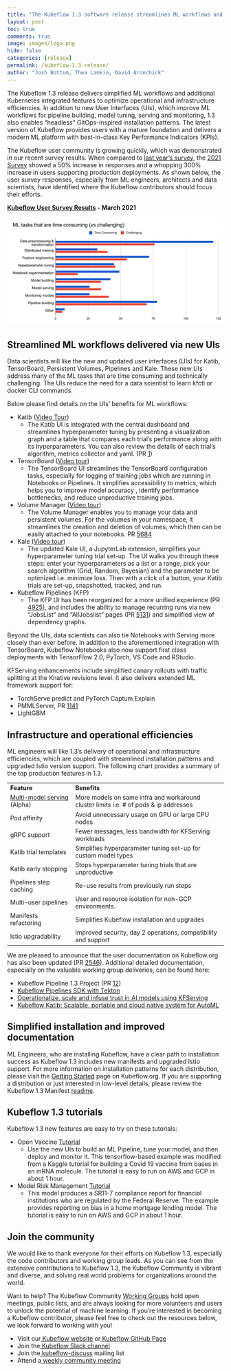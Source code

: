 ```yaml
---
title: "The Kubeflow 1.3 software release streamlines ML workflows and simplifies ML platform operations"
layout: post
toc: true
comments: true
image: images/logo.png
hide: false
categories: [release]
permalink: /kubeflow-1.3-release/
author: "Josh Bottum, Thea Lamkin, David Aronchick"
---
```


The Kubeflow 1.3 release delivers simplified ML workflows and additional Kubernetes integrated features to optimize operational and infrastructure efficiencies. 
In addition to new User Interfaces (UIs), which improve ML workflows for pipeline building, model tuning, serving and monitoring, 1.3 also enables “headless” GitOps-inspired installation patterns.
The latest version of Kubeflow provides users with a mature foundation and delivers a modern ML platform with best-in-class Key Performance Indicators (KPIs).

The Kubeflow user community is growing quickly, which was demonstrated in our recent survey results.  When compared to [last year’s survey](https://www.youtube.com/watch?v=4228OEenuGc), the [2021 Survey](https://blog.kubeflow.org/kubeflow-continues-to-move-to-production) showed a 50% increase in responses and a whopping 300% increase in users supporting production deployments.   As shown below, the user survey responses, especially from ML engineers, architects and data scientists, have identified where the Kubeflow contributors should focus their efforts.

**[Kubeflow User Survey Results](https://blog.kubeflow.org/kubeflow-continues-to-move-to-production#using-kubeflow-goes-beyond-just-training) - March 2021**

![survey_results](/images/2021-04-13-kubeflow-1.3/image1.png)

## Streamlined ML workflows delivered via new UIs

Data scientists will like the new and updated user interfaces (UIs) for Katib, TensorBoard, Persistent Volumes, Pipelines and Kale. These new UIs address many of the ML tasks that are time consuming and technically challenging. The UIs reduce the need for a data scientist to learn kfctl or docker CLI commands.   

Below please find details on the UIs’ benefits for ML workflows:

*   Katib ([Video Tour](https://www.youtube.com/watch?v=VDINH5WkBhA))
    *   The Katib UI is integrated with the central dashboard and streamlines hyperparameter tuning by presenting a visualization graph and a table that compares each trial’s performance along with its hyperparameters. You can also review the details of each trial’s algorithm, metrics collector and yaml. (PR [1](https://github.com/kubeflow/katib/projects/1))
*   TensorBoard ([Video tour](https://www.youtube.com/watch?v=eMDF2Bk8YRY))
    *   The TensorBoard UI streamlines the TensorBoard configuration tasks, especially for logging of training jobs which are running in Notebooks or Pipelines. It simplifies accessibility to metrics, which helps you to improve model accuracy , identify performance bottlenecks, and reduce unproductive training jobs. 
*   Volume Manager ([Video tour](https://www.youtube.com/watch?v=jU2DtSWahdA))
    *   The Volume Manager enables you to manage your data and persistent volumes. For the volumes in your namespace, it streamlines the creation and deletion of volumes, which then can be easily attached to your notebooks. PR [5684](https://github.com/kubeflow/kubeflow/pull/5684) 
*   Kale ([Video tour](https://www.youtube.com/watch?v=ANBkUySirGg))
    *   The updated Kale UI, a JupyterLab extension, simplifies your hyperparameter tuning trial set-up. The UI walks you through these steps: enter your hyperparameters as a list or a range, pick your search algorithm (Grid, Random, Bayesian) and the parameter to be optimized i.e. minimize loss. Then with a click of a button, your Katib trials are set-up, snapshotted, tracked, and run.
*   Kubeflow Pipelines (KFP)
    *   The KFP UI has been reorganized for a more unified experience (PR [4925](https://github.com/kubeflow/pipelines/pull/4925)), and includes the ability to manage recurring runs via new “JobsList” and “AllJobslist” pages (PR [5131](https://github.com/kubeflow/pipelines/pull/5131)) and simplified view of dependency graphs.

Beyond the UIs, data scientists can also tie Notebooks with Serving more closely than ever before. In addition to the aforementioned integration with TensorBoard, Kubeflow Notebooks also now support first class deployments with TensorFlow 2.0, PyTorch, VS Code and RStudio.

KFServing enhancements include simplified canary rollouts with traffic splitting at the Knative revisions level. It also delivers extended ML framework support for:

*   TorchServe predict and PyTorch Captum Explain 
*   PMMLServer, PR [1141](https://github.com/kubeflow/kfserving/pull/1141)
*   LightGBM 

## Infrastructure and operational efficiencies

ML engineers will like 1.3’s delivery of operational and infrastructure efficiencies, which are coupled with streamlined installation patterns and upgraded Istio version support. The following chart provides a summary of the top production features in 1.3.  

<table>
  <tr>
   <td><strong>Feature</strong>
   </td>
   <td><strong>Benefits</strong>
   </td>
  </tr>
  <tr>
   <td><a href="https://github.com/yuzliu/kfserving/blob/master/docs/MULTIMODELSERVING_GUIDE.md">Multi-model serving</a> (Alpha)
   </td>
   <td>More models on same infra and workaround cluster limits        i.e. # of pods & ip addresses
   </td>
  </tr>
  <tr>
   <td>Pod affinity
   </td>
   <td>Avoid unnecessary usage on GPU or large CPU nodes
   </td>
  </tr>
  <tr>
   <td>gRPC support 
   </td>
   <td>Fewer messages, less bandwidth for KFServing workloads
   </td>
  </tr>
  <tr>
   <td>Katib trial templates
   </td>
   <td>Simplifies hyperparameter tuning set-up for custom model types
   </td>
  </tr>
  <tr>
   <td>Katib early stopping
   </td>
   <td>Stops hyperparameter tuning trials that are unproductive 
   </td>
  </tr>
  <tr>
   <td>Pipelines step caching
   </td>
   <td>Re-use results from previously run steps
   </td>
  </tr>
  <tr>
   <td>Multi-user pipelines
   </td>
   <td>User and resource isolation for non-GCP environments.
   </td>
  </tr>
  <tr>
   <td>Manifests refactoring
   </td>
   <td>Simplifies Kubeflow installation and upgrades
   </td>
  </tr>
  <tr>
   <td>Istio upgradability
   </td>
   <td>Improved security, day 2 operations, compatibility and support
   </td>
  </tr>
</table>


We are pleased to announce that the user documentation on Kubeflow.org has also been updated (PR [2546](https://github.com/kubeflow/website/issues/2546)). Additional detailed documentation, especially on the valuable working group deliveries, can be found here:

*   Kubeflow Pipeline 1.3 Project (PR [12](https://github.com/kubeflow/pipelines/projects/12))
*   [Kubeflow Pipelines SDK with Tekton](https://www.kubeflow.org/docs/components/pipelines/sdk/pipelines-with-tekton/) 
*   [Operationalize, scale and infuse trust in AI models using KFServing](https://blog.kubeflow.org/release/official/2021/03/08/kfserving-0.5.html)
*   [Kubeflow Katib: Scalable, portable and cloud native system for AutoML](https://blog.kubeflow.org/katib/)

## Simplified installation and improved documentation 

ML Engineers, who are installing Kubeflow, have a clear path to installation success as Kubeflow 1.3 includes new manifests and upgraded Istio support. For more information on installation patterns for each distribution, please visit the [Getting Started](https://www.kubeflow.org/docs/started/) page on Kubeflow.org. If you are supporting a distribution or just interested in low-level details, please review the Kubeflow 1.3 Manifest [readme](https://github.com/kubeflow/manifests/tree/v1.3.0-rc.0#readme).  

## Kubeflow 1.3 tutorials

Kubeflow 1.3 new features are easy to try on these tutorials:

*   Open Vaccine [Tutorial](https://arrik.to/democ2p)
    *   Use the new UIs to build an ML Pipeline, tune your model, and then deploy and monitor it. This tensorflow-based example was modified from a Kaggle tutorial for building a Covid 19 vaccine from bases in an mRNA molecule. The tutorial is easy to run on AWS and GCP in about 1 hour.
*   Model Risk Management [Tutorial](https://www.fairly.ai/tutorial)
    *   This model produces a SR11-7 compliance report for financial institutions who are regulated by the Federal Reserve. The example provides reporting on bias in a home mortgage lending model. The tutorial is easy to run on AWS and GCP in about 1 hour.

## Join the community

We would like to thank everyone for their efforts on Kubeflow 1.3, especially the code contributors and working group leads. As you can see from the extensive contributions to Kubeflow 1.3, the Kubeflow Community is vibrant and diverse, and solving real world problems for organizations around the world. 

Want to help? The Kubeflow Community [Working Groups](https://github.com/kubeflow/community/blob/master/wg-list.md) hold open meetings, public lists, and are always looking for more volunteers and users to unlock the potential of machine learning. If you’re interested in becoming a Kubeflow contributor, please feel free to check out the resources below, we look forward to working with you!

*   Visit our[ Kubeflow website](https://www.kubeflow.org/) or[ Kubeflow GitHub Page](https://github.com/kubeflow)
*   Join the[ Kubeflow Slack channel](https://join.slack.com/t/kubeflow/shared_invite/enQtMjgyMzMxNDgyMTQ5LWUwMTIxNmZlZTk2NGU0MmFiNDE4YWJiMzFiOGNkZGZjZmRlNTExNmUwMmQ2NzMwYzk5YzQxOWQyODBlZGY2OTg)
*   Join the[ kubeflow-discuss](https://groups.google.com/forum/#!forum/kubeflow-discuss) mailing list
*   Attend a[ weekly community meeting](https://www.kubeflow.org/docs/about/community/)
